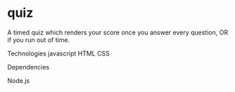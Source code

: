 # quiz

A timed quiz which renders your score once you answer every question, OR if you run out of time.


Technologies
javascript
HTML
CSS

Dependencies

Node.js


